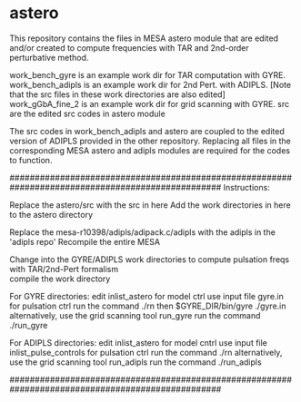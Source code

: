 # astero

This repository contains the files in MESA astero module that are edited and/or created to compute 
frequencies with TAR and 2nd-order perturbative method. 

work_bench_gyre is an example work dir for TAR computation with GYRE.
work_bench_adipls is an example work dir for 2nd Pert. with ADIPLS.
[Note that the src files in these work directories are also edited]
work_gGbA_fine_2 is an example work dir for grid scanning with GYRE.
src are the edited src codes in astero module

The src codes in work_bench_adipls and astero are coupled to the edited version of ADIPLS provided 
in the other repository. Replacing all files in the corresponding MESA astero and adipls modules are 
required for the codes to function. 

##################################################################################################
Instructions:

Replace the astero/src with the src in here
Add the work directories in here to the astero directory

Replace the mesa-r10398/adipls/adipack.c/adipls with the adipls in the 'adipls repo' 
Recompile the entire MESA

Change into the GYRE/ADIPLS work directories to compute pulsation freqs with TAR/2nd-Pert formalism  
compile the work directory 

For GYRE directories:
edit inlist_astero for model ctrl
use input file gyre.in for pulsation ctrl
run the command ./rn then $GYRE_DIR/bin/gyre ./gyre.in 
alternatively, use the grid scanning tool run_gyre
run the command ./run_gyre 

For ADIPLS directories:
edit inlist_astero for model cntrl
use input file inlist_pulse_controls for pulsation ctrl
run the command ./rn
alternatively, use the grid scanning tool run_adipls 
run the command ./run_adipls 

##################################################################################################









